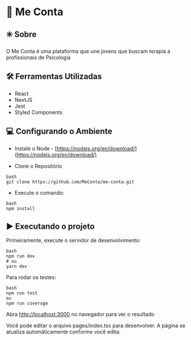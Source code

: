 # 💬 Me Conta

## ✳️ Sobre
O Me Conta é uma plataforma que une jovens que buscam terapia a profissionais de Psicologia

## 🛠 Ferramentas Utilizadas
- React
- NextJS
- Jest
- Styled Components

## 💻 Configurando o Ambiente

- Instale o Node -
[https://nodejs.org/en/download/](https://nodejs.org/en/download/)

- Clone o Repositório
```
bash
git clone https://github.com/MeConta/me-conta.git
````

- Execute o comando:
```
bash
npm install
```
## ▶️ Executando o projeto

Primeiramente, execute o servidor de desenvolvimento:
```
bash
npm run dev
# ou
yarn dev
```

Para rodar os testes:
```
bash
npm run test
ou
npm run coverage
```

Abra [http://localhost:3000](http://localhost:3000) no navegador para ver o resultado

Você pode editar o arquivo pages/index.tsx para desenvolver. A página se atualiza automáticamente conforme você edita.
